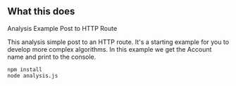 ## What this does
Analysis Example
Post to HTTP Route

This analysis simple post to an HTTP route. It's a starting example for you to develop more
complex algorithms.
In this example we get the Account name and print to the console.

`npm install`<br>
`node analysis.js`

